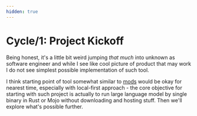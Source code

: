 ```yaml
---
hidden: true
---
```


# Cycle/1: Project Kickoff

Being honest, it's a little bit weird jumping _that much_ into unknown as software engineer and while I see like cool picture of product that may work I do not see simplest possible implementation of such tool.

I think starting point of tool somewhat similar to [mods](https://github.com/charmbracelet/mods) would be okay for nearest time, especially with local-first approach - the core objective for starting with such project is actually to run large language model by single binary in Rust or Mojo without downloading and hosting stuff. Then we'll explore what's possible further.

